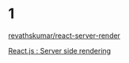 # 1
[revathskumar/react-server-render](https://github.com/revathskumar/react-server-render)

[React.js : Server side rendering](https://crypt.codemancers.com/posts/2016-09-16-react-server-side-rendering/)